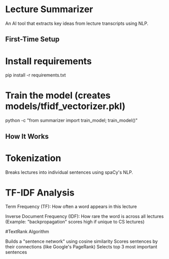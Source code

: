 # Lecture Summarizer

An AI tool that extracts key ideas from lecture transcripts using NLP.

## First-Time Setup

# Install requirements
pip install -r requirements.txt

# Train the model (creates models/tfidf_vectorizer.pkl)
python -c "from summarizer import train_model; train_model()"

## How It Works
# Tokenization
  Breaks lectures into individual sentences using spaCy's NLP.

# TF-IDF Analysis

  Term Frequency (TF): How often a word appears in this lecture

  Inverse Document Frequency (IDF): How rare the word is across all lectures
   (Example: "backpropagation" scores high if unique to CS lectures)

#TextRank Algorithm

  Builds a "sentence network" using cosine similarity
  Scores sentences by their connections (like Google's PageRank)
  Selects top 3 most important sentences
